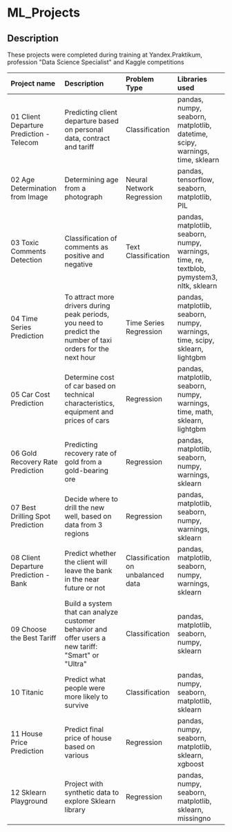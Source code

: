 # ML_Projects


## Description

These projects were completed during training at Yandex.Praktikum, profession "Data Science Specialist" and Kaggle competitions


| Project name | Description | Problem Type | Libraries used
| :---------------------- | :---------------------- | :---------------------- | :---------------------- |
| 01 Client Departure Prediction - Telecom | Predicting client departure based on personal data, contract and tariff | Classification | pandas, numpy, seaborn, matplotlib, datetime, scipy, warnings, time, sklearn
| 02 Age Determination from Image | Determining age from a photograph | Neural Network Regression | pandas, tensorflow, seaborn, matplotlib, PIL
| 03 Toxic Comments Detection |  Classification of comments as positive and negative | Text Classification | pandas, matplotlib, seaborn, numpy, warnings, time, re, textblob, pymystem3, nltk, sklearn
| 04 Time Series Prediction |  To attract more drivers during peak periods, you need to predict the number of taxi orders for the next hour | Time Series Regression | pandas, matplotlib, seaborn, numpy, warnings, time, scipy, sklearn, lightgbm
| 05 Car Cost Prediction |  Determine cost of car based on technical characteristics, equipment and prices of cars | Regression | pandas, matplotlib, seaborn, numpy, warnings, time, math, sklearn, lightgbm
| 06 Gold Recovery Rate Prediction | Predicting recovery rate of gold from a gold-bearing ore | Regression | pandas, matplotlib, seaborn, numpy, warnings, sklearn
| 07 Best Drilling Spot Prediction | Decide where to drill the new well, based on data from 3 regions | Regression | pandas, matplotlib, seaborn, numpy, warnings, sklearn
| 08 Client Departure Prediction - Bank | Predict whether the client will leave the bank in the near future or not | Classification on unbalanced data | pandas, matplotlib, seaborn, numpy, warnings, sklearn
| 09 Choose the Best Tariff | Build a system that can analyze customer behavior and offer users a new tariff: "Smart" or "Ultra" | Classification | pandas, matplotlib, seaborn, numpy, sklearn
| 10 Titanic | Predict what people were more likely to survive | Classification | pandas, numpy, seaborn, matplotlib, sklearn
| 11 House Price Prediction | Predict final price of house based on various | Regression | pandas, numpy, seaborn, matplotlib, sklearn, xgboost
| 12 Sklearn Playground |  Project with synthetic data to explore Sklearn library | Regression | pandas, numpy, seaborn, matplotlib, sklearn, missingno

